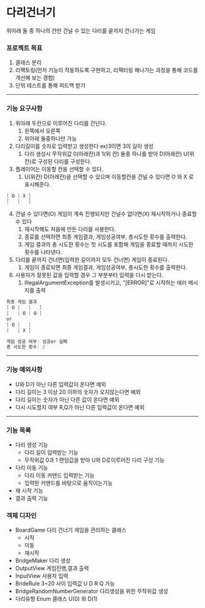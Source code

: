 # 다리건너기
위아래 둘 중 하나의 칸만 건널 수 있는 다리를 끝까지 건너가는 게임

### 프로젝트 목표
1. 클래스 분리
2. 리팩토링(먼저 기능이 작동하도록 구현하고, 리팩터링 해나가는 과정을 통해 코드를 개선해 보는 경험)
3. 단위 테스트를 통해 피드백 받기

***
### 기능 요구사항
1. 위아래 두칸으로 이루어진 다리를 건넌다.
    1. 왼쪽에서 오른쪽
    2. 위아래 둘중하나만 가능
2. 다리길이를 숫자로 입력받고 생성한다 ex)3이면 3의 길이 생성
    1. 다리 생성시 무작위값 0(아래칸)과 1(위 칸) 둘중 하나를 받아 D(아래칸) U(위칸)로 구성된 다리를 구성한다.
3. 플레이어는 이동할 칸을 선택할 수 있다.
    1. U(위칸) D(아래칸)을 선택할 수 있으며 이동할칸을 건널 수 있다면 O 와 X 로 표시해준다.
```java
[ O | X ]
[   |   ]
```
4. 건널 수 있다면(O) 게임이 계속 진행되지만 건널수 없다면(X) 재시작하거나 종료할 수 있다
    1. 재시작해도 처음에 만든 다리를 사용한다.
    2. 종료를 선택하면 최종 게임결과, 게임성공여부, 총시도한 횟수를 출력한다.
    3. 게임 결과의 총 시도한 횟수는 첫 시도를 포함해 게임을 종료할 때까지 시도한 횟수를 나타낸다.
5. 다리를 끝까지 건너면(입력한 길이까지 모두 건너면) 게임이 종료된다.
    1. 게임이 종료되면 최종 게임결과, 게임성공여부, 총시도한 횟수를 출력한다.
6. 사용자가 잘못된 값을 입력할 경우 그 부분부터 입력을 다시 받는다.
    1. IllegalArgumentException를 발생시키고, "[ERROR]"로 시작하는 에러 메시지를 출력

```java
최종 게임 결과
[ O |   |   ]
[   | O | O ]
or
[ O |   ]
[   | X ]        

게임 성공 여부: 성공or 실패
총 시도한 횟수: 2
```

***
### 기능 예외사항
* U와 D가 아닌 다른 입력값이 온다면 예외
* 다리 길이는 3 이상 20 이하의 숫자가 오지않는다면 예외
* 다리 길이는 숫자가 아닌 다른 값이 온다면 예외
* 다시 시도할지 여부 R,Q가 아닌 다른 입력값이 온다면 예외

***

### 기능 목록
* 다리 생성 기능
  * 다리 길이 입력받는 기능
  * 무작위값 0과 1 랜덤값을 받아 U와 D로이루어진 다리 구성 기능
* 다리 이동 기능
  * 다리 이동 커맨드 입력받는 기능
  * 입력된 커맨드를 바탕으로 움직이는기능
* 재 시작 기능
* 결과 출력 기능


### 객체 디자인
* BoardGame 다리 건너기 게임을 관리하는 클래스
   * 시작
   * 이동
   * 재시작
* BridgeMaker 다리 생성
* OutputView 게임진행,결과 출력
* InputView 사용자 입력
* BrideRule 3~20 사이 입력값 U D R Q 가능
* BridgeRandomNumberGenerator 다리생성을 위한 무작위값 생성
* 다리유형 Enum 클래스 U(0) 와 D(1)